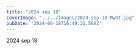 ```yaml
---
title: "2024 sep 18"
coverImage: "../../images/2024-sep-18-MwOT.jpg"
pubDate: "2024-09-18T16:49:31.568Z"
---
```


2024 sep 18
